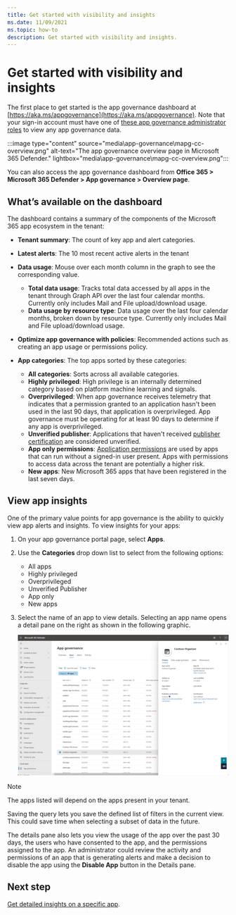 ```yaml
---
title: Get started with visibility and insights
ms.date: 11/09/2021
ms.topic: how-to
description: Get started with visibility and insights.
---
```


# Get started with visibility and insights

The first place to get started is the app governance dashboard at [https://aka.ms/appgovernance](https://aka.ms/appgovernance). Note that your sign-in account must have one of [these app governance administrator roles](app-governance-get-started.md#roles) to view any app governance data.

:::image type="content" source="media\app-governance\mapg-cc-overview.png" alt-text="The app governance overview page in Microsoft 365 Defender." lightbox="media\app-governance\mapg-cc-overview.png":::

You can also access the app governance dashboard from **Office 365 > Microsoft 365 Defender > App governance > Overview page**.

## What’s available on the dashboard

The dashboard contains a summary of the components of the Microsoft 365 app ecosystem in the tenant:

- **Tenant summary**: The count of key app and alert categories.
- **Latest alerts**: The 10 most recent active alerts in the tenant
- **Data usage**: Mouse over each month column in the graph to see the corresponding value.
  - **Total data usage**: Tracks total data accessed by all apps in the tenant through Graph API over the last four calendar months. Currently only includes Mail and File upload/download usage.
  - **Data usage by resource type**: Data usage over the last four calendar months, broken down by resource type. Currently only includes Mail and File upload/download usage.
- **Optimize app governance with policies**: Recommended actions such as creating an app usage or permissions policy.
- **App categories**: The top apps sorted by these categories:
  
  - **All categories**: Sorts across all available categories.
  - **Highly privileged**: High privilege is an internally determined category based on platform machine learning and signals.
  - **Overprivileged**: When app governance receives telemetry that indicates that a permission granted to an application hasn't been used in the last 90 days, that application is overprivileged. App governance must be operating for at least 90 days to determine if any app is overprivileged.  
  - **Unverified publisher**: Applications that haven't received [publisher certification](/azure/active-directory/develop/publisher-verification-overview) are considered unverified.
  - **App only permissions**: [Application permissions](/azure/active-directory/develop/v2-permissions-and-consent#permission-types) are used by apps that can run without a signed-in user present. Apps with permissions to access data across the tenant are potentially a higher risk.
  - **New apps**: New Microsoft 365 apps that have been registered in the last seven days.  

## View app insights

One of the primary value points for app governance is the ability to quickly view app alerts and insights. To view insights for your apps:

1. On your app governance portal page, select **Apps**.
1. Use the **Categories** drop down list to select from the following options:
      - All apps
      - Highly privileged
      - Overprivileged
      - Unverified Publisher
      - App only
      - New apps
1. Select the name of an app to view details. Selecting an app name opens a detail pane on the right as shown in the following graphic.

    [![Image showing the details pane for a selected app.](media/app-governance/app-governance-app-insight.png)](media/app-governance/app-governance-app-insight.png#lightbox)

> [!NOTE]
> The apps listed will depend on the apps present in your tenant.

Saving the query lets you save the defined list of filters in the current view. This could save time when selecting a subset of data in the future.

The details pane also lets you view the usage of the app over the past 30 days, the users who have consented to the app, and the permissions assigned to the app. An administrator could review the activity and permissions of an app that is generating alerts and make a decision to disable the app using the **Disable App** button in the Details pane.

## Next step

[Get detailed insights on a specific app](app-governance-visibility-insights-view-apps.md).
